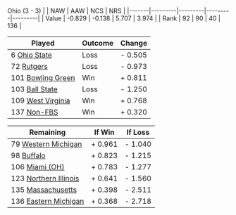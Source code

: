 Ohio (3 - 3)
|       |   NAW   |   AAW   |   NCS   |   NRS   |
|-------|---------|---------|---------|---------|
| Value |  -0.829 |  -0.138 |   5.707 |   3.974 |
| Rank  |      92 |      90 |      40 |     136 |

| Played                    | Outcome    |  Change  |
|---------------------------|------------|----------|
|   6 [Ohio State            ](OhioState.md)| Loss       | -  0.505 |
|  72 [Rutgers               ](Rutgers.md)| Loss       | -  0.973 |
| 101 [Bowling Green         ](BowlingGreen.md)| Win        | +  0.811 |
| 103 [Ball State            ](BallState.md)| Loss       | -  1.250 |
| 109 [West Virginia         ](WestVirginia.md)| Win        | +  0.768 |
| 137 [Non-FBS               ](NonFBS.md)| Win        | +  0.320 |

| Remaining                 |  If Win  |  If Loss |
|---------------------------|----------|----------|
|  79 [Western Michigan      ](WesternMichigan.md)| +  0.961 | -  1.040 |
|  98 [Buffalo               ](Buffalo.md)| +  0.823 | -  1.215 |
| 106 [Miami (OH)            ](MiamiOH.md)| +  0.783 | -  1.277 |
| 123 [Northern Illinois     ](NorthernIllinois.md)| +  0.641 | -  1.560 |
| 135 [Massachusetts         ](Massachusetts.md)| +  0.398 | -  2.511 |
| 136 [Eastern Michigan      ](EasternMichigan.md)| +  0.368 | -  2.718 |

